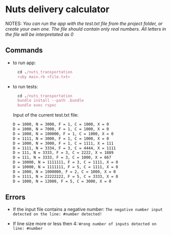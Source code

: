 # Nuts delivery calculator

   NOTES:
    *You can run the app with the test.txt file from the project folder, or create your own one. The file should contain only real numbers. All letters in the file will be interpretated as 0*

## Commands

- to run app:

  ``` Ruby
    cd ./nuts_transportation
    ruby main.rb <file.txt>
  ```

- to run tests:

  ``` Ruby
    cd ./nuts_transportation
    bundle install --path .bundle
    bundle exec rspec
  ```

  Input of the current test.txt file:

  ``` bash
  D = 1000, N = 3000, F = 1, C = 1000, X = 0
  D = 1000, N = 7000, F = 1, C = 1000, X = 0
  D = 1000, N = 100000, F = 1, C = 1000, X = 0
  D = 1111, N = 3000, F = 1, C = 1000, X = 0
  D = 1000, N = 3000, F = 1, C = 1111, X = 111
  D = 1111, N = 3334, F = 3, C = 4444, X = 1111
  D = 111, N = 3333, F = 3, C = 2222, X = 1889
  D = 111, N = 3333, F = 3, C = 1000, X = 667
  D = 10000, N = 1111111, F = 3, C = 1111, X = 0
  D = 10000, N = 1111111, F = 5, C = 1111, X = 0
  D = 1000, N = 1000000, F = 2, C = 1000, X = 0
  D = 1111, N = 22222222, F = 5, C = 3333, X = 0
  D = 1000, N = 12000, F = 5, C = 3000, X = 0
  ```

## Errors

- If the input file contains a negative number:
   `The negative number input detected on the line: #number detected!`

- If line size more or less then 4:
    `Wrong number of inputs detected on line: #number`
